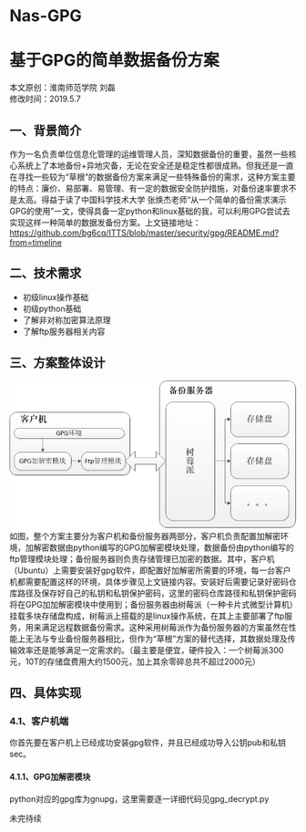 # Nas-GPG
基于GPG的简单数据备份方案
====
本文原创：淮南师范学院 刘磊<br>
修改时间：2019.5.7<br>

## 一、背景简介
作为一名负责单位信息化管理的运维管理人员，深知数据备份的重要，虽然一些核心系统上了本地备份+异地灾备，无论在安全还是稳定性都很成熟。但我还是一直在寻找一些较为“草根”的数据备份方案来满足一些特殊备份的需求，这种方案主要的特点：廉价、易部署、易管理、有一定的数据安全防护措施，对备份速率要求不是太高。得益于读了中国科学技术大学 张焕杰老师“从一个简单的备份需求演示GPG的使用”一文，使得具备一定python和linux基础的我，可以利用GPG尝试去实现这样一种简单的数据发备份方案。上文链接地址：https://github.com/bg6cq/ITTS/blob/master/security/gpg/README.md?from=timeline  

## 二、技术需求
* 初级linux操作基础
* 初级python基础
* 了解非对称加密算法原理
* 了解ftp服务器相关内容

## 三、方案整体设计
![image](https://github.com/HnnuLiulei/Nas-GPG/blob/master/img/frame.png) <br>
如图，整个方案主要分为客户机和备份服务器两部分，客户机负责配置加解密环境，加解密数据由python编写的GPG加解密模块处理，数据备份由python编写的ftp管理模块处理；备份服务器则负责存储管理已加密的数据。其中，客户机（Ubuntu）上需要安装好gpg软件，即配置好加解密所需要的环境，每一台客户机都需要配置这样的环境，具体步骤见上文链接内容。安装好后需要记录好密码仓库路径及保存好自己的私钥和私钥保护密码，这里的密码仓库路径和私钥保护密码将在GPG加加解密模块中使用到；备份服务器由树莓派（一种卡片式微型计算机）挂载多块存储盘构成，树莓派上搭载的是linux操作系统，在其上主要部署了ftp服务，用来满足远程数据备份需求。这种采用树莓派作为备份服务器的方案虽然在性能上无法与专业备份服务器相比，但作为“草根”方案的替代选择，其数据处理及传输效率还是能够满足一定需求的。（最主要是便宜，硬件投入：一个树莓派300元，10T的存储盘费用大约1500元，加上其余零碎总共不超过2000元）<br>

## 四、具体实现
### 4.1、客户机端
你首先要在客户机上已经成功安装gpg软件，并且已经成功导入公钥pub和私钥sec。
#### 4.1.1、GPG加解密模块
python对应的gpg库为gnupg，这里需要逐一详细代码见gpg_decrypt.py <br>

未完待续
